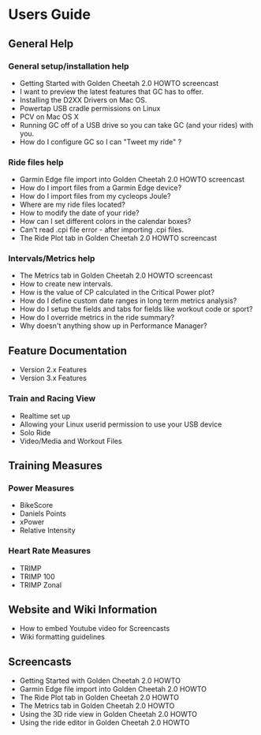 # Users Guide
## General Help
### General setup/installation help
* Getting Started with Golden Cheetah 2.0 HOWTO screencast
* I want to preview the latest features that GC has to offer.
* Installing the D2XX Drivers on Mac OS.
* Powertap USB cradle permissions on Linux
* PCV on Mac OS X
* Running GC off of a USB drive so you can take GC (and your rides) with you.
* How do I configure GC so I can "Tweet my ride" ?

### Ride files help
* Garmin Edge file import into Golden Cheetah 2.0 HOWTO screencast
* How do I import files from a Garmin Edge device?
* How do I import files from my cycleops Joule?
* Where are my ride files located?
* How to modify the date of your ride?
* How can I set different colors in the calendar boxes?
* Can't read .cpi file error - after importing .cpi files.
* The Ride Plot tab in Golden Cheetah 2.0 HOWTO screencast

### Intervals/Metrics help
* The Metrics tab in Golden Cheetah 2.0 HOWTO screencast
* How to create new intervals.
* How is the value of CP calculated in the Critical Power plot?
* How do I define custom date ranges in long term metrics analysis?
* How do I setup the fields and tabs for fields like workout code or sport?
* How do I override metrics in the ride summary?
* Why doesn't anything show up in Performance Manager?

## Feature Documentation
* Version 2.x Features
* Version 3.x Features

### Train and Racing View
* Realtime set up
* Allowing your Linux userid permission to use your USB device
* Solo Ride
* Video/Media and Workout Files

## Training Measures
### Power Measures
* BikeScore
* Daniels Points
* xPower
* Relative Intensity

### Heart Rate Measures
* TRIMP
* TRIMP 100
* TRIMP Zonal

## Website and Wiki Information
* How to embed Youtube video for Screencasts
* Wiki formatting guidelines

## Screencasts
* Getting Started with Golden Cheetah 2.0 HOWTO
* Garmin Edge file import into Golden Cheetah 2.0 HOWTO
* The Ride Plot tab in Golden Cheetah 2.0 HOWTO
* The Metrics tab in Golden Cheetah 2.0 HOWTO
* Using the 3D ride view in Golden Cheetah 2.0 HOWTO
* Using the ride editor in Golden Cheetah 2.0 HOWTO